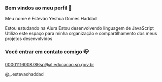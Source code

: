 ### Bem vindos ao meu perfil 💙

Meu nome é Estevão Yeshua Gomes Haddad

Estou estudando na Alura
Estou desenvolvendo linguagem de JavaScript
Utilizo este espaço para minha organização e compartilhamento dos meus projetos desenvolvidos

### Você entrar em contato comigo 📪

00001116008786sp@al.educacao.sp.gov.br

@_.estevaohaddad
